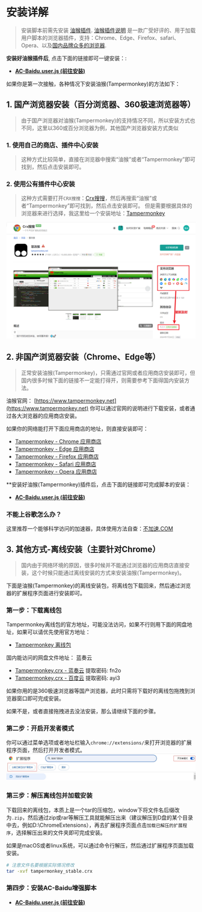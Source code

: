 # 安装详解

> 安装脚本前需先安装 [油猴插件](https://www.tampermonkey.net).
> [油猴插件说明](https://www.baidu.com/s?wd=%E6%B2%B9%E7%8C%B4%E6%8F%92%E4%BB%B6%E5%AE%89%E8%A3%85) 是一款广受好评的、用于加载用户脚本的浏览器插件，支持：Chrome、Edge、Firefox、safari、Opera、以及[国内品牌众多的浏览器](https://www.baidu.com/s?wd=%E5%9B%BD%E5%86%85%E6%B5%8F%E8%A7%88%E5%99%A8).

**安装好油猴插件后**, 点击下面的链接即可一键安装：:

- **[AC-Baidu.user.js (前往安装)](https://www.greasyfork.org/scripts/14178/)**

如果你是第一次接触，各种情况下安装油猴(Tampermonkey)的方法如下：

## 1. 国产浏览器安装（百分浏览器、360极速浏览器等）
> 由于国产浏览器对油猴(Tampermonkey)的支持情况不同，所以安装方式也不同，这里以360或百分浏览器为例，其他国产浏览器安装方式类似
### 1. 使用自己的商店、插件中心安装
> 这种方式比较简单，直接在浏览器中搜索“油猴”或者“Tampermonkey”即可找到，然后点击安装即可。

### 2. 使用公有插件中心安装
> 这种方式需要打开`CRX搜搜`：[Crx搜搜](https://www.crxsoso.com/)，然后再搜索“油猴”或者“Tampermonkey”即可找到，然后点击安装即可。
> 但是需要根据具体的浏览器来进行选择，我这里给一个安装地址：[Tampermonkey](https://www.crxsoso.com/webstore/detail/dhdgffkkebhmkfjojejmpbldmpobfkfo)

![img_2.png](img_2.png)

## 2. 非国产浏览器安装（Chrome、Edge等）

> 正常安装油猴(Tampermonkey)，只需通过官网或者应用商店安装即可，但国内很多时候下面的链接不一定能打得开，则需要参考下面得国内安装方法。

油猴官网： [https://www.tampermonkey.net](https://www.tampermonkey.net)
你可以通过官网的说明进行下载安装，或者通过各大浏览器的应用商店安装。

如果你的网络能打开下面应用商店的地址，则直接安装即可：

- [Tampermonkey - Chrome 应用商店](https://chrome.google.com/webstore/detail/dhdgffkkebhmkfjojejmpbldmpobfkfo)
- [Tampermonkey - Edge 应用商店](https://microsoftedge.microsoft.com/addons/detail/iikmkjmpaadaobahmlepeloendndfphd)
- [Tampermonkey - Firefox 应用商店](https://addons.mozilla.org/en-US/firefox/addon/tampermonkey/)
- [Tampermonkey - Safari 应用商店](https://apps.apple.com/us/app/tampermonkey/id1482490089)
- [Tampermonkey - Opera 应用商店](https://addons.opera.com/en/extensions/details/tampermonkey-beta/)

**安装好油猴(Tampermonkey)插件后，点击下面的链接即可完成脚本的安装：

- **[AC-Baidu.user.js (前往安装)](https://www.greasyfork.org/scripts/14178/)**

### 不能上谷歌怎么办？
这里推荐一个能够科学访问的加速器，具体使用方法自查：[不加速.COM](https://v.bujiasu.com/#/login?code=veG4L8Vo)

## 3. 其他方式-离线安装（主要针对Chrome）

> 国内由于网络环境的原因，很多时候并不能通过浏览器的应用商店直接安装，这个时候只能通过离线安装的方式来安装油猴(Tampermonkey)。

下面是油猴(Tampermonkey)的离线安装包，将离线包下载回来，然后通过浏览器的扩展程序页面进行安装即可。

### 第一步：下载离线包

Tampermonkey离线包的官方地址，可能没法访问，如果不行则用下面的网盘地址，如果可以请优先使用官方地址：

- [Tampermonkey 离线包](https://data.tampermonkey.net/tampermonkey_stable.crx)

国内能访问的网盘文件地址： 蓝奏云

- [Tampermonkey.crx - 蓝奏云](https://wwt.lanzouq.com/izahN1p5e0pg) 提取密码: fn2o
- [Tampermonkey.crx - 百度云](https://pan.baidu.com/s/1ErjSyfI4W2mop1b452j1CQ?pwd=ayi3) 提取密码: ayi3

如果你用的是360极速浏览器等国产浏览器，此时只需将下载好的离线包拖拽到浏览器窗口即可完成安装。

如果不是，或者直接拖拽进去没法安装，那么请继续下面的步骤。

### 第二步：开启开发者模式

你可以通过菜单选项或者地址栏输入`chrome://extensions/`来打开浏览器的扩展程序页面，然后打开开发者模式。
![img_1.png](img_1.png)

### 第三步：解压离线包并加载安装

下载回来的离线包，本质上是一个tar的压缩包，window下将文件名后缀改为`.zip`，然后通过zip或rar等解压工具就能解压出来（建议解压到D盘的某个目录中去，例如D:\ChromeExtensions），再去扩展程序页面点击`加载已解压的扩展程序`，选择解压出来的文件夹即可完成安装。

如果是macOS或者linux系统，可以通过命令行解压，然后通过扩展程序页面加载安装。

```bash
# 注意文件名要根据实际情况修改
tar -xvf tampermonkey_stable.crx
```

### 第四步：安装AC-Baidu增强脚本
- **[AC-Baidu.user.js (前往安装)](https://www.greasyfork.org/scripts/14178/)**
